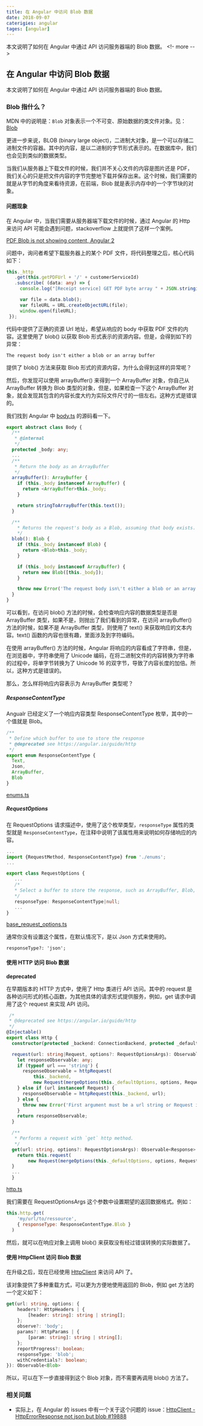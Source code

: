 ```yaml
---
title: 在 Angular 中访问 Blob 数据
date: 2018-09-07
caterigies: angular
tages: [angular]
---
```

本文说明了如何在 Angular 中通过 API 访问服务器端的 Blob 数据。
<!- more -->

## 在 Angular 中访问 Blob 数据

本文说明了如何在 Angular 中通过 API 访问服务器端的 Blob 数据。

### Blob 指什么？

MDN 中的说明是：`Blob` 对象表示一个不可变、原始数据的类文件对象。见：[Blob](https://developer.mozilla.org/zh-CN/docs/Web/API/Blob)

更进一步来说，BLOB (binary large object)，二进制大对象，是一个可以存储二进制文件的容器。其中的内容，是以二进制的字节形式表示的。在数据库中，我们也会见到类似的数据类型。

当我们从服务器上下载文件的时候，我们并不关心文件的内容是图片还是 PDF，我们关心的只是把文件内容的字节完整地下载并保存出来。这个时候，我们需要的就是从字节的角度来看待资源，在前端，Blob 就是表示内存中的一个字节块的对象。

#### 问题现象

在 Angular 中，当我们需要从服务器端下载文件的时候，通过 Angular 的 Http 来访问 API 可能会遇到问题，stackoverflow 上就提供了这样一个案例。

 [PDF Blob is not showing content, Angular 2](https://stackoverflow.com/questions/37046133/pdf-blob-is-not-showing-content-angular-2)

问题中，询问者希望下载服务器上的某个 PDF 文件，将代码整理之后，核心代码如下：

```typescript
this._http
   .get(this.getPDFUrl + '/' + customerServiceId)
   .subscribe( (data: any) => {
     console.log("[Receipt service] GET PDF byte array " + JSON.stringify(data));

     var file = data.blob();            
     var fileURL = URL.createObjectURL(file);
     window.open(fileURL);
 });
```

代码中提供了正确的资源 Url 地址，希望从响应的 body 中获取 PDF 文件的内容。这里使用了 blob() 以获取 Blob 形式表示的资源内容。但是，会得到如下的异常：

```
The request body isn't either a blob or an array buffer
```

提供了 blob() 方法来获取 Blob 形式的资源内容，为什么会得到这样的异常呢？

然后，你发现可以使用 arrayBuffer() 来得到一个 ArrayBuffer 对象，你自己从 ArrayBuffer 转换为 Blob 类型的对象，但是，如果检查一下这个 ArrayBuffer 对象，就会发现其包含的内容长度大约为实际文件尺寸的一倍左右。这种方式是错误的。

我们找到 Angular 中 [body.ts](https://github.com/angular/angular/blob/master/packages/http/src/body.ts) 的源码看一下。

```typescript
export abstract class Body {
  /**
   * @internal
   */
  protected _body: any;
  ...
  /**
   * Return the body as an ArrayBuffer
   */
  arrayBuffer(): ArrayBuffer {
    if (this._body instanceof ArrayBuffer) {
      return <ArrayBuffer>this._body;
    }

    return stringToArrayBuffer(this.text());
  }

  /**
    * Returns the request's body as a Blob, assuming that body exists.
    */
  blob(): Blob {
    if (this._body instanceof Blob) {
      return <Blob>this._body;
    }

    if (this._body instanceof ArrayBuffer) {
      return new Blob([this._body]);
    }

    throw new Error('The request body isn\'t either a blob or an array buffer');
  }
}
```

可以看到，在访问 blob() 方法的时候，会检查响应内容的数据类型是否是 ArrayBuffer 类型，如果不是，则抛出了我们看到的异常，在访问 arrayBuffer() 方法的时候，如果不是 ArrayBuffer 类型，则使用了 text() 来获取响应的文本内容。text() 函数的内容也很有趣，里面涉及到字符编码。

在使用 arrayBuffer() 方法的时候，Angular 将响应的内容看成了字符串，但是，在浏览器中，字符串使用了 Unicode 编码，在将二进制文件的内容转换为字符串的过程中，将单字节转换为了 Unicode 16 的双字节，导致了内容长度的加倍。所以，这种方式是错误的。

那么，怎么样将响应内容表示为 ArrayBuffer 类型呢？

##### ResponseContentType

Angualr 已经定义了一个响应内容类型 ResponseContentType 枚举，其中的一个值就是 Blob。

```typescript
/**
 * Define which buffer to use to store the response
 * @deprecated see https://angular.io/guide/http
 */
export enum ResponseContentType {
  Text,
  Json,
  ArrayBuffer,
  Blob
}	
```

[enums.ts](https://github.com/angular/angular/blob/master/packages/http/src/enums.ts)

##### RequestOptions

在 RequestOptions 请求描述中，使用了这个枚举类型，`responseType` 属性的类型就是 `ResponseContentType`，在注释中说明了该属性用来说明如何存储响应的内容。

```typescript
...
import {RequestMethod, ResponseContentType} from './enums';
...

export class RequestOptions {
   ...
   /*
   * Select a buffer to store the response, such as ArrayBuffer, Blob, Json (or Document)
   */
   responseType: ResponseContentType|null;
   ...
}
```

[base_request_options.ts](https://github.com/angular/angular/blob/master/packages/http/src/base_request_options.ts)

通常你没有设置这个属性，在默认情况下，是以 Json 方式来使用的。

```
responseType?: 'json';
```



#### 使用 HTTP 访问 Blob 数据

**deprecated**

在早期版本的 HTTP 方式中，使用了 Http 类进行 API 访问。其中的 request 是各种访问形式的核心函数，为其他具体的请求形式提供服务，例如，get 请求中调用了这个 request 来实现 API 访问。

```typescript
 /*
 * @deprecated see https://angular.io/guide/http
 */
@Injectable()
export class Http {
  constructor(protected _backend: ConnectionBackend, protected _defaultOptions: RequestOptions) {}

  request(url: string|Request, options?: RequestOptionsArgs): Observable<Response> {
    let responseObservable: any;
    if (typeof url === 'string') {
      responseObservable = httpRequest(
          this._backend,
          new Request(mergeOptions(this._defaultOptions, options, RequestMethod.Get, <string>url)));
    } else if (url instanceof Request) {
      responseObservable = httpRequest(this._backend, url);
    } else {
      throw new Error('First argument must be a url string or Request instance.');
    }
    return responseObservable;
  }

  /**
   * Performs a request with `get` http method.
   */
  get(url: string, options?: RequestOptionsArgs): Observable<Response> {
    return this.request(
        new Request(mergeOptions(this._defaultOptions, options, RequestMethod.Get, url)));
  }
  ...
  }
```

[http.ts](https://github.com/angular/angular/blob/master/packages/http/src/http.ts)

我们需要在 RequestOptionsArgs 这个参数中设置期望的返回数据格式。例如：

```javascript
this.http.get(
    'my/url/to/ressource',
    { responseType: ResponseContentType.Blob }
  )
```

然后，就可以在响应对象上调用 blob() 来获取没有经过错误转换的实际数据了。



#### 使用 HttpClient 访问 Blob 数据

在升级之后，现在已经使用 [HttpClient](https://angular.io/api/common/http/HttpClient) 来访问 API 了。

该对象提供了多种重载方式，可以更为方便地使用返回的 Blob，例如 get 方法的一个定义如下：

```typescript
get(url: string, options: {
    headers?: HttpHeaders | {
        [header: string]: string | string[];
    };
    observe?: 'body';
    params?: HttpParams | {
        [param: string]: string | string[];
    };
    reportProgress?: boolean;
    responseType: 'blob';
    withCredentials?: boolean;
}): Observable<Blob>
```

所以，可以在下一步直接得到这个 Blob 对象，而不需要再调用 blob() 方法了。

### 相关问题

* 实际上，在 Angular 的 issues 中有一个关于这个问题的 issue：[HttpClient - HttpErrorResponse not json but blob #19888](https://github.com/angular/angular/issues/19888)

